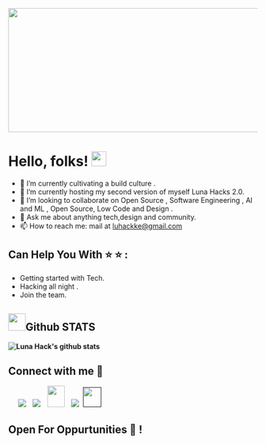 <div id="header" align="center">
  <img src="https://media.giphy.com/media/l3q2XB76CaWPggiNW/giphy.gif" width="1650" height="250"/>
</div>

# Hello, folks! <img src="https://raw.githubusercontent.com/MartinHeinz/MartinHeinz/master/wave.gif" width="30px">

- 🔭 I’m currently cultivating a build culture .
- 🌱 I’m currently hosting my second version of myself  Luna Hacks 2.0.
- 👯 I’m looking to collaborate on Open Source , Software  Engineering , AI and ML , Open Source, Low Code and Design .
- 💬 Ask me about anything tech,design and community.
- 📫 How to reach me: mail at luhackke@gmail.com

## Can Help You With :star: :star:  :
- Getting started with Tech.
- Hacking all  night .
- Join the team.

##  <img src="https://media.giphy.com/media/iY8CRBdQXODJSCERIr/giphy.gif" width="35"><b>Github STATS 

![Luna Hack's github stats](https://github-readme-stats.vercel.app/api?username=lunahacks&show_icons=true&theme=radical)
<br>


## Connect with me 🤝 


 <div   class="icons-social" style="margin-left: 10px;">
        <a   target="_blank" href="https://www.linkedin.com/in/">
			<img src="https://img.icons8.com/doodle/40/000000/linkedin--v2.png" style="margin-left: 10px;" ></a>
        <a style="margin-left: 10px;" target="_blank" href="github.com/lunahacks">
		<img src="https://img.icons8.com/doodle/40/000000/github--v1.png"></a>
           <a style="margin-left: 10px;" target="_blank" href="mailto:luhackke@gmail.com">
		<img src="https://img.icons8.com/doodle/2x/gmail-new.png" style=" width:35px; height:43px;"></a>
		<a style="margin-left: 10px;" target="_blank" href="">
				<img src="https://img.icons8.com/external-tal-revivo-color-tal-revivo/40/000000/external-stack-overflow-is-a-question-and-answer-site-for-professional-logo-color-tal-revivo.png"></a>
		<a style="margin-left: 5px;" target="_blank" href="">
					<img src="https://img.icons8.com/ultraviolet/2x/resume.png" style=" width:37px; height:40px;"></a>
      </div>



## Open For Oppurtunities :purple_heart: !

<!--
**lunahacks/lunahacks** is a ✨ _special_ ✨ repository because its `README.md` (this file) appears on your GitHub profile.

Here are some ideas to get you started:

- 🔭 I’m currently working on ...
- 🌱 I’m currently learning ...
- 👯 I’m looking to collaborate on ...
- 🤔 I’m looking for help with ...
- 💬 Ask me about ...
- 📫 How to reach me: ...
- 😄 Pronouns: ...
- ⚡ Fun fact: ...
-->
